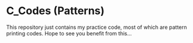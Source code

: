 # C_Codes (Patterns)
This repository just contains my practice code, most of which are pattern printing codes.
Hope to see you benefit from this...
